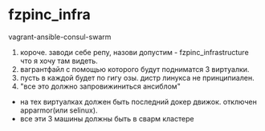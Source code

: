 # fzpinc_infra
vagrant-ansible-consul-swarm

1. короче. заводи себе репу, назови допустим - fzpinc_infrastructure
что я хочу там видеть. 
2. вагрантфайл  с помощью которого будут подниматся 3 виртуалки.
3. пусть в каждой будет по гигу озы. дистр линукса не принципиален.
4. "все это должно запровижиниться ансиблом"
  - на тех виртуалках должен быть последний докер движок. отключен apparmor(или selinux).
  - все эти 3 машины должны быть в сварм кластере

